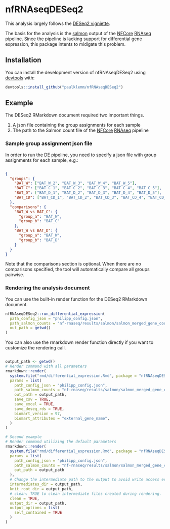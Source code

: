 
# nfRNAseqDESeq2

<!-- badges: start -->
<!-- badges: end -->

This analysis largely follows the [DESeq2 vigniette](https://bioconductor.org/packages/release/bioc/vignettes/DESeq2/inst/doc/DESeq2.html).

The basis for the analysis is the [salmon](https://combine-lab.github.io/salmon/) output of the [NFCore](https://nf-co.re/) [RNAseq](https://github.com/nf-core/RNAseq) pipeline.
Since the pipeline is lacking support for differential gene expression, this package intents to midigate this problem.

## Installation

You can install the development version of nfRNAseqDESeq2 using [devtools](https://cran.r-project.org/web/packages/devtools/index.html) with:

``` r
devtools::install_github("paulklemm/nfRNAseqDESeq2")
```

## Example

The DESeq2 RMarkdown document required two important things.

1) A json file containing the group assignments for each sample
2) The path to the Salmon count file of the [NFCore](https://nf-co.re/) [RNAseq](https://github.com/nf-core/RNAseq) pipeline

### Sample group assignment json file

In order to run the DE pipeline, you need to specify a json file with group assignments for each sample, e.g.:

```json

{
  "groups": {
    "BAT_W": ["BAT_W_2", "BAT_W_3", "BAT_W_4", "BAT_W_5"],
    "BAT_C": ["BAT_C_1", "BAT_C_2", "BAT_C_3", "BAT_C_4", "BAT_C_5"],
    "BAT_D": ["BAT_D_1", "BAT_D_2", "BAT_D_3", "BAT_D_4", "BAT_D_5"],
    "BAT_CD": ["BAT_CD_1", "BAT_CD_2", "BAT_CD_3", "BAT_CD_4", "BAT_CD_5"]
  },
  "comparisons": {
    "BAT_W vs BAT_C": {
      "group_a": "BAT_W",
      "group_b": "BAT_C"
    },
    "BAT_W vs BAT_D": {
      "group_a": "BAT_W",
      "group_b": "BAT_D"
    }
  }
}

```

Note that the comparisons section is optional.
When there are no comparisons specified, the tool will automatically compare all groups pairwise.

### Rendering the analysis document

You can use the built-in render function for the DESeq2 RMarkdown document.

```r
nfRNAseqDESeq2::run_differential_expression(
  path_config_json = "philipp_config.json",
  path_salmon_counts = "nf-rnaseq/results/salmon/salmon_merged_gene_counts.csv",
  out_path = getwd()
)
```

You can also use the rmarkdown render function directly if you want to customize the rendering call.

```r

output_path <- getwd()
# Render command with all parameters
rmarkdown::render(
  system.file("rmd/differential_expression.Rmd", package = "nfRNAseqDESeq2"),
  params = list(
    path_config_json = "philipp_config.json",
    path_salmon_counts = "nf-rnaseq/results/salmon/salmon_merged_gene_counts.csv",
    out_path = output_path,
    save_csv = TRUE,
    save_excel = TRUE,
    save_deseq_rds = TRUE,
    biomart_version = 97,
    biomart_attributes = "external_gene_name",
  )
)

# Second example
# Render command utilizing the default parameters
rmarkdown::render(
  system.file("rmd/differential_expression.Rmd", package = "nfRNAseqDESeq2"),
  params = list(
    path_config_json = "philipp_config.json",
    path_salmon_counts = "nf-rnaseq/results/salmon/salmon_merged_gene_counts.csv",
    out_path = output_path
  ),
  # Change the intermediate path to the output to avoid write access errors
  intermediates_dir = output_path,
  knit_root_dir = output_path,
  # clean: TRUE to clean intermediate files created during rendering.
  clean = TRUE,
  output_dir = output_path,
  output_options = list(
    self_contained = TRUE
  )
)
```
